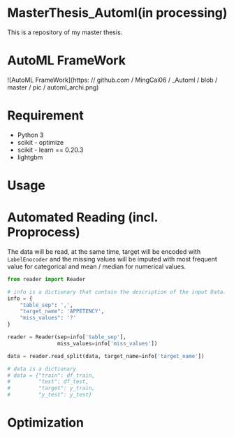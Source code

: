 # MasterThesis_Automl(in processing)

This is a repository of my master thesis.

# AutoML FrameWork
![AutoML FrameWork](https: // github.com / MingCai06 / _Automl / blob / master / pic / automl_archi.png)


# Requirement
+ Python 3
+ scikit - optimize
+ scikit - learn == 0.20.3
+ lightgbm


# Usage
# Automated Reading (incl. Proprocess)
The data will be read, at the same time, target will be encoded with `LabelEnocoder` and the missing values will be imputed with most frequent value for categorical and mean / median for numerical values.

```python
from reader import Reader

# info is a dictionary that contain the description of the input Data.
info = {
    "table_sep": ',',
    "target_name": 'APPETENCY',
    "miss_values": '?'
}

reader = Reader(sep=info['table_sep'],
                miss_values=info['miss_values'])

data = reader.read_split(data, target_name=info['target_name'])

# data is a dictionary
# data = {"train": df_train,
#         "test": df_test,
#         "target": y_train,
#         "y_test": y_test}

```
# Optimization
